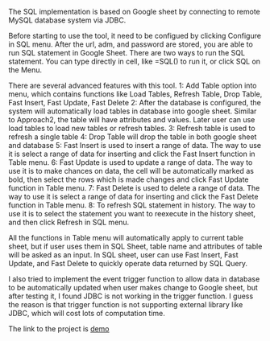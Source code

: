 The SQL implementation is based on Google sheet by connecting to remote MySQL database system via JDBC.

Before starting to use the tool, it need to be configued by clicking Configure in SQL menu. After the url, adm, and password are stored, you are able to run SQL statement in Google Sheet.
There are two ways to run the SQL statement. You can type directly in cell, like =SQL() to run it, or click SQL on the Menu.

There are several advanced features with this tool.
1: Add Table option into menu, which contains functions like Load Tables, Refresh Table, Drop Table, Fast Insert, Fast Update, Fast Delete
2: After the database is configured, the system will automatically load tables in database into google sheet.  Similar to Approach2, the table will have attributes and values.  Later user can use load tables to load new tables or refresh tables.
3: Refresh table is used to refresh a single table
4: Drop Table will drop the table in both google sheet and database 
5: Fast Insert is used to insert a range of data. The way to use it is select a range of data for inserting and click the Fast Insert function in Table menu.
6: Fast Update is used to update a range of data. The way to use it is to make chances on data, the cell will be automatically marked as bold, then select the rows which is made changes and click Fast Update function in Table menu.
7: Fast Delete is used to delete a range of data. The way to use it is select a range of data for inserting and click the Fast Delete function in Table menu.
8: To refresh SQL statement in history. The way to use it is to select the statement you want to reexecute in the history sheet, and then click Refresh in SQL menu.

All the functions in Table menu will automatically apply to current table sheet, but if user uses them in SQL Sheet, table name and attributes of table will be asked as an input. In SQL sheet, user can use Fast Insert, Fast Update, and Fast Delete to quickly operate data returned by SQL Query.

I also tried to implement the event trigger function to allow data in database to be automatically updated when user makes change to Google sheet, but after testing it, I found JDBC is not working in the trigger function. I guess the reason is that trigger function is not supporting external library like JDBC, which will cost lots of computation time. 


The link to the project is [demo](https://docs.google.com/spreadsheet/ccc?key=0AlMMHFOg-bRZdHlLR0hEZDBQakhQQ2NsdkJ2NGwyeVE&usp=sharing)
